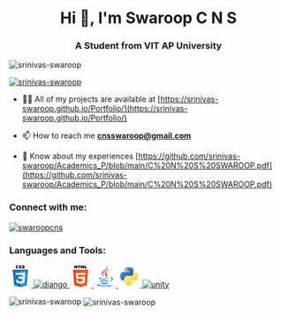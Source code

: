 <h1 align="center">Hi 👋, I'm Swaroop C N S</h1>
<h3 align="center">A Student from VIT AP University</h3>

<p align="left"> <img src="https://komarev.com/ghpvc/?username=srinivas-swaroop&label=Profile%20views&color=0e75b6&style=flat" alt="srinivas-swaroop" /> </p>

<p align="left"> <a href="https://github.com/ryo-ma/github-profile-trophy"><img src="https://github-profile-trophy.vercel.app/?username=srinivas-swaroop" alt="srinivas-swaroop" /></a> </p>

- 👨‍💻 All of my projects are available at [https://srinivas-swaroop.github.io/Portfolio/](https://srinivas-swaroop.github.io/Portfolio/)

- 📫 How to reach me **cnsswaroop@gmail.com**

- 📄 Know about my experiences [https://github.com/srinivas-swaroop/Academics_P/blob/main/C%20N%20S%20SWAROOP.pdf](https://github.com/srinivas-swaroop/Academics_P/blob/main/C%20N%20S%20SWAROOP.pdf)

<h3 align="left">Connect with me:</h3>
<p align="left">
<a href="https://linkedin.com/in/swaroopcns" target="blank"><img align="center" src="https://raw.githubusercontent.com/rahuldkjain/github-profile-readme-generator/master/src/images/icons/Social/linked-in-alt.svg" alt="swaroopcns" height="30" width="40" /></a>
</p>

<h3 align="left">Languages and Tools:</h3>
<p align="left"> <a href="https://www.w3schools.com/css/" target="_blank" rel="noreferrer"> <img src="https://raw.githubusercontent.com/devicons/devicon/master/icons/css3/css3-original-wordmark.svg" alt="css3" width="40" height="40"/> </a> <a href="https://www.djangoproject.com/" target="_blank" rel="noreferrer"> <img src="https://cdn.worldvectorlogo.com/logos/django.svg" alt="django" width="40" height="40"/> </a> <a href="https://www.w3.org/html/" target="_blank" rel="noreferrer"> <img src="https://raw.githubusercontent.com/devicons/devicon/master/icons/html5/html5-original-wordmark.svg" alt="html5" width="40" height="40"/> </a> <a href="https://www.java.com" target="_blank" rel="noreferrer"> <img src="https://raw.githubusercontent.com/devicons/devicon/master/icons/java/java-original.svg" alt="java" width="40" height="40"/> </a> <a href="https://www.python.org" target="_blank" rel="noreferrer"> <img src="https://raw.githubusercontent.com/devicons/devicon/master/icons/python/python-original.svg" alt="python" width="40" height="40"/> </a> <a href="https://unity.com/" target="_blank" rel="noreferrer"> <img src="https://www.vectorlogo.zone/logos/unity3d/unity3d-icon.svg" alt="unity" width="40" height="40"/> </a> </p>

<p><img align="left" src="https://github-readme-stats.vercel.app/api/top-langs?username=srinivas-swaroop&show_icons=true&locale=en&layout=compact" alt="srinivas-swaroop" /></p>

<p>&nbsp;<img align="center" src="https://github-readme-stats.vercel.app/api?username=srinivas-swaroop&show_icons=true&locale=en" alt="srinivas-swaroop" /></p>
